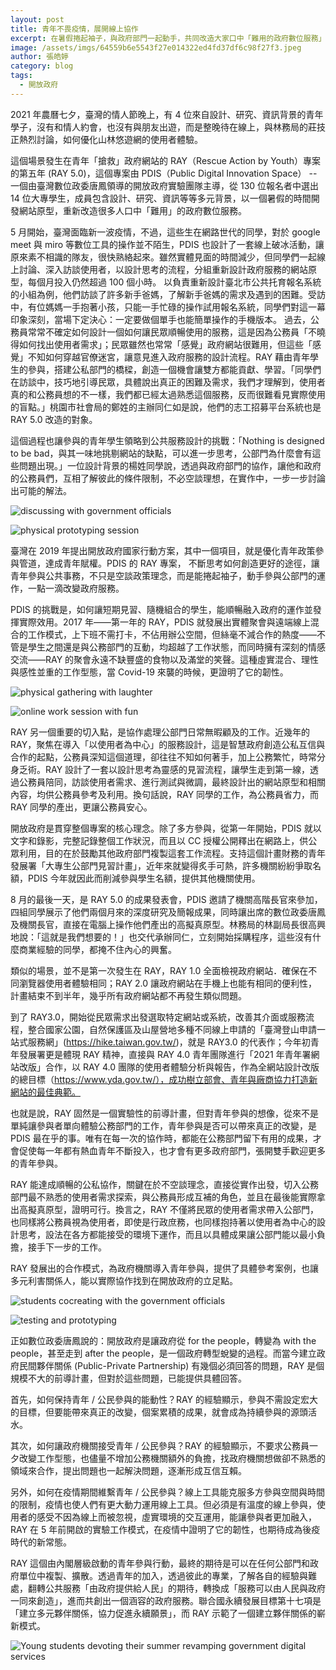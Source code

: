 ```yaml
---
layout: post
title: 青年不畏疫情，展開線上協作
excerpt: 在暑假捲起袖子，與政府部門一起動手，共同改造大家口中「難用的政府數位服務」！
image: /assets/imgs/64559b6e5543f27e014322ed4fd37df6c98f27f3.jpeg
author: 張皓婷
category: blog
tags: 
  - 開放政府
---
```


2021 年農曆七夕，臺灣的情人節晚上，有 4 位來自設計、研究、資訊背景的青年學子，沒有和情人約會，也沒有與朋友出遊，而是整晚待在線上，與林務局的莊技正熱烈討論，如何優化山林悠遊網的使用者體驗。

這個場景發生在青年「搶救」政府網站的 RAY（Rescue Action by Youth）專案的第五年 (RAY 5.0)，這個專案由 PDIS（Public Digital Innovation Space） -- 一個由臺灣數位政委唐鳳領導的開放政府實驗團隊主導，從 130 位報名者中選出 14 位大專學生，成員包含設計、研究、資訊等等多元背景，以一個暑假的時間開發網站原型，重新改造很多人口中「難用」的政府數位服務。

5 月開始，臺灣面臨新一波疫情，不過，這些生在網路世代的同學，對於 google meet 與 miro 等數位工具的操作並不陌生，PDIS 也設計了一套線上破冰活動，讓原來素不相識的隊友，很快熟絡起來。雖然實體見面的時間減少，但同學們一起線上討論、深入訪談使用者，以設計思考的流程，分組重新設計政府服務的網站原型，每個月投入仍然超過 100 個小時。
以負責重新設計臺北市公共托育報名系統的小組為例，他們訪談了許多新手爸媽，了解新手爸媽的需求及遇到的困難。受訪中，有位媽媽一手抱著小孩，只能一手忙碌的操作試用報名系統，同學們對這一幕印象深刻，當場下定決心：一定要做個單手也能簡單操作的手機版本。
過去，公務員常常不確定如何設計一個如何讓民眾順暢使用的服務，這是因為公務員「不曉得如何找出使用者需求」；民眾雖然也常常「感覺」政府網站很難用，但這些「感覺」不知如何穿越官僚迷宮，讓意見進入政府服務的設計流程。RAY 藉由青年學生的參與，搭建公私部門的橋樑，創造一個機會讓雙方都能貢獻、學習。「同學們在訪談中，技巧地引導民眾，具體說出真正的困難及需求，我們才理解到，使用者真的和公務員想的不一樣，我們都已經太過熟悉這個服務，反而很難看見實際使用的盲點。」桃園市社會局的鄭姓的主辦同仁如是說，他們的志工招募平台系統也是 RAY 5.0 改造的對象。

這個過程也讓參與的青年學生領略到公共服務設計的挑戰：「Nothing is designed to be bad，與其一味地挑剔網站的缺點，可以進一步思考，公部門為什麼會有這些問題出現。」一位設計背景的楊姓同學說，透過與政府部門的協作，讓他和政府的公務員們，互相了解彼此的條件限制，不必空談理想，在實作中，一步一步討論出可能的解法。

![discussing with government officials](/assets/imgs/db940ae062d98d93188586d0176cbeb05757f688.jpeg) 

![physical prototyping session](/assets/imgs/b0aad09cf532f687b91b19d2c3e8499d5bd8d9a3.jpeg) 

臺灣在 2019 年提出開放政府國家行動方案，其中一個項目，就是優化青年政策參與管道，達成青年賦權。PDIS 的 RAY 專案， 不斷思考如何創造更好的途徑，讓青年參與公共事務，不只是空談政策理念，而是能捲起袖子，動手參與公部門的運作，一點一滴改變政府服務。

PDIS 的挑戰是，如何讓短期見習、隨機組合的學生，能順暢融入政府的運作並發揮實際效用。2017 年——第一年的 RAY，PDIS 就發展出實體聚會與遠端線上混合的工作模式，上下班不需打卡，不佔用辦公空間，但絲毫不減合作的熱度——不管是學生之間還是與公務部門的互動，均超越了工作狀態，而同時擁有深刻的情感交流——RAY 的聚會永遠不缺豐盛的食物以及滿堂的笑聲。這種虛實混合、理性與感性並重的工作型態，當 Covid-19 來襲的時候，更證明了它的韌性。

![physical gathering with laughter](/assets/imgs/42abd100132483caa141158e8152478d7ad0261c.jpeg) 

![online work session with fun](/assets/imgs/d86b9d26fdd6342a3cec409eed0ada602336803e.jpeg) 

RAY 另一個重要的切入點，是協作處理公部門日常無暇顧及的工作。近幾年的 RAY，聚焦在導入「以使用者為中心」的服務設計，這是智慧政府創造公私互信與合作的起點，公務員深知這個道理，卻往往不知如何著手，加上公務繁忙，時常分身乏術。RAY 設計了一套以設計思考為靈感的見習流程，讓學生走到第一線，透過公務員陪同，訪談使用者需求、進行測試與微調，最終設計出的網站原型和相關內容，均供公務員參考及利用。換句話說，RAY 同學的工作，為公務員省力，而 RAY 同學的產出，更讓公務員安心。

開放政府是貫穿整個專案的核心理念。除了多方參與，從第一年開始，PDIS 就以文字和錄影，完整記錄整個工作狀況，而且以 CC 授權公開釋出在網路上，供公眾利用，目的在於鼓勵其他政府部門複製這套工作流程。支持這個計畫財務的青年發展署「大專生公部門見習計畫」，近年來就變得炙手可熱，許多機關紛紛爭取名額，PDIS 今年就因此而削減參與學生名額，提供其他機關使用。

8 月的最後一天，是 RAY 5.0 的成果發表會，PDIS 邀請了機關高階長官來參加，四組同學展示了他們兩個月來的深度研究及簡報成果，同時讓出席的數位政委唐鳳及機關長官，直接在電腦上操作他們產出的高擬真原型。林務局的林副局長很高興地說：「這就是我們想要的！」也交代承辦同仁，立刻開始採購程序，這些沒有什麼商業經驗的同學，都掩不住內心的興奮。

類似的場景，並不是第一次發生在 RAY，RAY 1.0 全面檢視政府網站．確保在不同瀏覽器使用者體驗相同；RAY 2.0 讓政府網站在手機上也能有相同的便利性，計畫結束不到半年，幾乎所有政府網站都不再發生類似問題。

到了 RAY3.0，開始從民眾需求出發選取特定網站或系統，改善其介面或服務流程，整合國家公園，自然保護區及山屋營地多種不同線上申請的「臺灣登山申請一站式服務網」(https://hike.taiwan.gov.tw/)，就是 RAY3.0 的代表作；今年初青年發展署更是體現 RAY 精神，直接與 RAY 4.0 青年團隊進行「2021 年青年署網站改版」合作，以 RAY 4.0 團隊的使用者體驗分析與報告，作為全網站設計改版的總目標（https://www.yda.gov.tw/），成功樹立部會、青年與廠商協力打造新網站的最佳典範。

也就是說，RAY 固然是一個實驗性的前導計畫，但對青年參與的想像，從來不是單純讓參與者單向體驗公務部門的工作，青年參與是否可以帶來真正的改變，是 PDIS 最在乎的事。唯有在每一次的協作時，都能在公務部門留下有用的成果，才會促使每一年都有熱血青年不斷投入，也才會有更多政府部門，張開雙手歡迎更多的青年參與。

RAY 能達成順暢的公私協作，關鍵在於不空談理念，直接從實作出發，切入公務部門最不熟悉的使用者需求探索，與公務員形成互補的角色，並且在最後能實際拿出高擬真原型，證明可行。換言之，RAY 不僅將民眾的使用者需求帶入公部門，也同樣將公務員視為使用者，即使是行政庶務，也同樣抱持著以使用者為中心的設計思考，設法在各方都能接受的環境下運作，而且以具體成果讓公部門能以最小負擔，接手下一步的工作。

RAY 發展出的合作模式，為政府機關導入青年參與，提供了具體參考案例，也讓多元利害關係人，能以實際協作找到在開放政府的立足點。

![students cocreating with the government officials](/assets/imgs/2753ee3f62cbd8d28498d30fda4edc5749be5df1.jpeg)

![testing and prototyping](/assets/imgs/5f33b2c397fac9d5e453ee68d99d70baf154dc23.jpeg) 

正如數位政委唐鳳說的：開放政府是讓政府從 for the people，轉變為 with the people，甚至走到 after the people，是一個政府轉型蛻變的過程。而當今建立政府民間夥伴關係 (Public-Private Partnership) 有幾個必須回答的問題，RAY 是個規模不大的前導計畫，但對於這些問題，已能提供具體回答。

首先，如何保持青年 / 公民參與的能動性？RAY 的經驗顯示，參與不需設定宏大的目標，但要能帶來真正的改變，個案累積的成果，就會成為持續參與的源頭活水。

其次，如何讓政府機關接受青年 / 公民參與？RAY 的經驗顯示，不要求公務員一夕改變工作型態，也儘量不增加公務機關額外的負擔，找政府機關想做卻不熟悉的領域來合作，提出問題也一起解決問題，逐漸形成互信互賴。

另外，如何在疫情期間維繫青年 / 公民參與？線上工具能克服多方參與空間與時間的限制，疫情也使人們有更大動力運用線上工具。但必須是有溫度的線上參與，使用者的感受不因為線上而被忽視，虛實環境的交互運用，能讓參與者更加融入，RAY 在 5 年前開啟的實驗工作模式，在疫情中證明了它的韌性，也期待成為後疫時代的新常態。

RAY 這個由內閣層級啟動的青年參與行動，最終的期待是可以在任何公部門和政府單位中複製、擴散。透過青年的加入，透過彼此的專業，了解各自的經驗與難處，翻轉公共服務「由政府提供給人民」的期待，轉換成「服務可以由人民與政府一同來創造」，進而共創出一個涵容的政府服務。聯合國永續發展目標第十七項是「建立多元夥伴關係，協力促進永續願景」，而 RAY 示範了一個建立夥伴關係的嶄新模式。

![Young students devoting their summer revamping government digital services](/assets/imgs/eec3152e932665884a5f3b2042f56b368b83dd28.jpeg)
